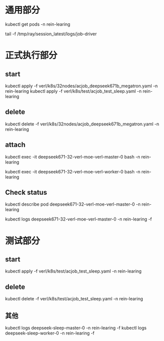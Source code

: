 # 通用部分

kubectl get pods -n rein-learing

tail -f /tmp/ray/session_latest/logs/job-driver

# 正式执行部分

## start
kubectl apply -f verl/k8s/32nodes/acjob_deepseek671b_megatron.yaml -n rein-learing 
kubectl apply -f verl/k8s/test/acjob_test_sleep.yaml -n rein-learing 


## delete
kubectl delete -f verl/k8s/32nodes/acjob_deepseek671b_megatron.yaml -n rein-learing 

## attach
kubectl exec -it deepseek671-32-verl-moe-verl-master-0 bash -n rein-learing

kubectl exec -it deepseek671-32-verl-moe-verl-worker-0 bash -n rein-learing

## Check status
kubectl describe pod deepseek671-32-verl-moe-verl-master-0 -n rein-learing 

kubectl logs deepseek671-32-verl-moe-verl-master-0 -n rein-learing -f


# 测试部分

## start

kubectl apply -f verl/k8s/test/acjob_test_sleep.yaml -n rein-learing 
## delete

kubectl delete -f verl/k8s/test/acjob_test_sleep.yaml -n rein-learing 

## 其他
kubectl logs deepseek-sleep-master-0 -n rein-learing -f
kubectl logs deepseek-sleep-worker-0 -n rein-learing -f


